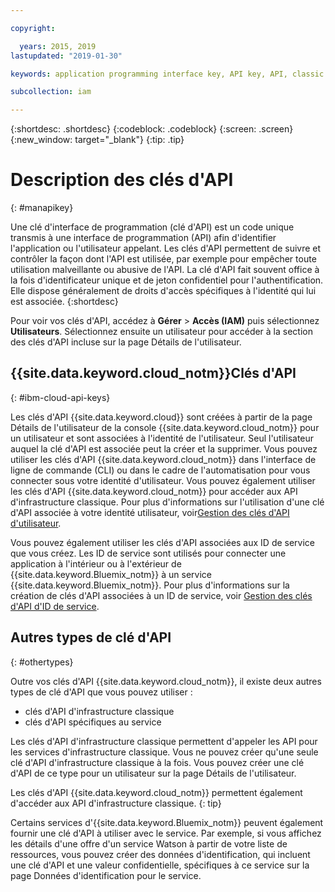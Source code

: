 ```yaml
---

copyright:

  years: 2015, 2019
lastupdated: "2019-01-30"

keywords: application programming interface key, API key, API, classic infrastructure API key, IBM Cloud API key

subcollection: iam

---
```


{:shortdesc: .shortdesc}
{:codeblock: .codeblock}
{:screen: .screen}
{:new_window: target="_blank"}
{:tip: .tip}

# Description des clés d'API
{: #manapikey}

Une clé d'interface de programmation (clé d'API) est un code unique transmis à une interface de programmation (API) afin d'identifier l'application ou l'utilisateur appelant. Les clés d'API permettent de suivre et contrôler la façon dont l'API est utilisée, par exemple pour empêcher toute utilisation malveillante ou abusive de l'API. La clé d'API fait souvent office à la fois d'identificateur unique et de jeton confidentiel pour l'authentification. Elle dispose généralement de droits d'accès spécifiques à l'identité qui lui est associée.
{:shortdesc}

Pour voir vos clés d'API, accédez à **Gérer** > **Accès (IAM)** puis sélectionnez **Utilisateurs**. Sélectionnez ensuite un utilisateur pour accéder à la section des clés d'API incluse sur la page Détails de l'utilisateur.

## {{site.data.keyword.cloud_notm}}Clés d'API
{: #ibm-cloud-api-keys}

Les clés d'API {{site.data.keyword.cloud}} sont créées à partir de la page Détails de l'utilisateur de la console {{site.data.keyword.cloud_notm}} pour un utilisateur et sont associées à l'identité de l'utilisateur. Seul l'utilisateur auquel la clé d'API est associée peut la créer et la supprimer. Vous pouvez utiliser les clés d'API {{site.data.keyword.cloud_notm}} dans l'interface de ligne de commande (CLI) ou dans le cadre de l'automatisation pour vous connecter sous votre identité d'utilisateur. Vous pouvez également utiliser les clés d'API {{site.data.keyword.cloud_notm}} pour accéder aux API d'infrastructure classique. Pour plus d'informations sur l'utilisation d'une clé d'API associée à votre identité utilisateur, voir[Gestion des clés d'API d'utilisateur](/docs/iam?topic=iam-userapikey#userapikey).

Vous pouvez également utiliser les clés d'API associées aux ID de service que vous créez. Les ID de service sont utilisés pour connecter une application à l'intérieur ou à l'extérieur de {{site.data.keyword.Bluemix_notm}} à un service {{site.data.keyword.Bluemix_notm}}. Pour plus d'informations sur la création de clés d'API associées à un ID de service, voir  [Gestion des clés d'API d'ID de service](/docs/iam?topic=iam-serviceidapikeys#serviceidapikeys).

## Autres types de clé d'API
{: #othertypes}

Outre vos clés d'API {{site.data.keyword.cloud_notm}}, il existe deux autres types de clé d'API que vous pouvez utiliser :

* clés d'API d'infrastructure classique
* clés d'API spécifiques au service

Les clés d'API d'infrastructure classique permettent d'appeler les API pour les services d'infrastructure classique. Vous ne pouvez créer qu'une seule clé d'API d'infrastructure classique à la fois. Vous pouvez créer une clé d'API de ce type pour un utilisateur sur la page Détails de l'utilisateur.

Les clés d'API {{site.data.keyword.cloud_notm}} permettent également d'accéder aux API d'infrastructure classique.
{: tip}

Certains services d'{{site.data.keyword.Bluemix_notm}} peuvent également fournir une clé d'API à utiliser avec le service. Par exemple, si vous affichez les détails d'une offre d'un service Watson à partir de votre liste de ressources, vous pouvez créer des données d'identification, qui incluent une clé d'API et une valeur confidentielle, spécifiques à ce service sur la page Données d'identification pour le service.
